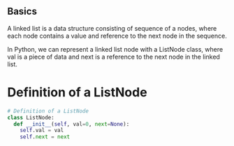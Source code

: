 ## Basics

A linked list is a data structure consisting of sequence of a nodes, where each node contains a value and reference to the next node in the sequence.

In Python, we can represent a linked list node with a ListNode class, where val is a piece of data and next is a reference to the next node in the linked list.

# Definition of a ListNode

```python
# Definition of a ListNode
class ListNode:
  def __init__(self, val=0, next=None):
    self.val = val
    self.next = next
```